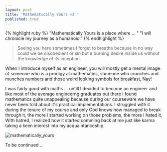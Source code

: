 ```yaml
---
layout: post
title: 'Mathematically Yours <3 '
published: true
---
```

{% highlight ruby %}
"Mathematically Yours is a place where ... "
"I will chronicle my journey as a humanoid."
{% endhighlight %}


>Seeing you here sometimes I forget to breathe because in no way could we be disobedient or sin but a burning desire inside us without the knowledge of its inception.

When I introduce myself as an engineer, you will mostly get a mental image of someone who is a prodigy at mathematics, someone who crunches and munches numbers and those weird looking symbols for breakfast, Nay! 



I was fairly good with maths ... untill I decided to become an engineer and like most of the average engineerng graduates out there I found mathematics quite unappealing because during our courseware we have never been told about it's practical implementations. I struggled with it during the tenure of my course and only God knows how managed to break through it, the more i started working on those problems, the more I hated it, With hatred, I realized  how it started comming back at me just like karma taking a keen interest into my acquaintanceship.

![mathematically_yours]({{site.baseurl}}/images/IMG_1755.JPG)


To be continued...
